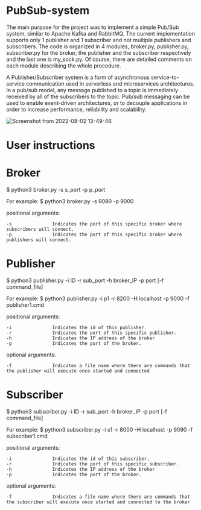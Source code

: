 # PubSub-system

The main purpose for the project was to implement a simple Pub/Sub system, similar to Apache Kafka and RabbitMQ. The
current implementation supports only 1 publisher and 1 subscriber and not multiple
publishers and subscribers. The code is organized in 4 modules, broker.py,
publisher.py, subscriber.py for the broker, the publisher and the subscriber respectively and
the last one is my_sock.py. Of course, there are detailed comments on each module describing the whole procedure.

A Publisher/Subscriber system is a form of asynchronous service-to-service communication used in serverless and microservices architectures. In a pub/sub model, any message published to a topic is immediately received by all of the subscribers to the topic. Pub/sub messaging can be used to enable event-driven architectures, or to decouple applications in order to increase performance, reliability and scalability.


![Screenshot from 2022-08-02 13-49-46](https://user-images.githubusercontent.com/84461356/182357430-96f672b6-c7a8-435f-a4a4-277dae5b03ba.png)

# User instructions

# Broker

$ python3 broker.py -s s_port -p p_port

For example: $ python3 broker.py -s 9090 -p 9000
  
positional arguments:

    -s               Indicates the port of this specific broker where subscribers will connect.
    -p               Indicates the port of this specific broker where publishers will connect.

# Publisher

$ python3 publisher.py -i ID -r sub_port -h broker_IP -p port [-f command_file]

For example: $ python3 publisher.py -i p1 -r 8200 -H localhost -p 9000 -f publisher1.cmd

positional arguments:

    -i               Indicates the id of this publisher.
    -r               Indicates the port of this specific publisher.
    -h               Indicates the IP address of the broker
    -p               Indicates the port of the broker.

optional arguments:

    -f               Indicates a file name where there are commands that the publisher will execute once started and connected 
    
# Subscriber

$ python3 subscriber.py -i ID -r sub_port -h broker_IP -p port [-f command_file]

For example: $ python3 subscriber.py -i s1 -r 8000 -H localhost -p 9090 -f subscriber1.cmd

positional arguments:

    -i               Indicates the id of this subscriber.
    -r               Indicates the port of this specific subscriber.
    -h               Indicates the IP address of the broker
    -p               Indicates the port of the broker.

optional arguments:

    -f               Indicates a file name where there are commands that the subscriber will execute once started and connected to the broker
